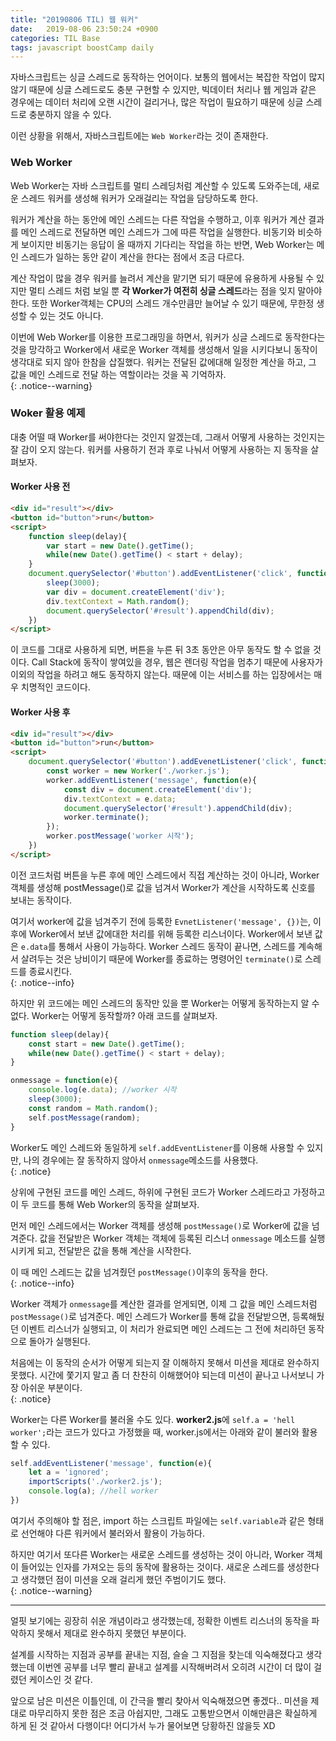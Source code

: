 ```yaml
---
title: "20190806 TIL) 웹 워커"
date:   2019-08-06 23:50:24 +0900
categories: TIL Base 
tags: javascript boostCamp daily
---
```


자바스크립트는 싱글 스레드로 동작하는 언어이다. 보통의 웹에서는 복잡한 작업이 많지 않기 때문에 싱글 스레드로도 충분 구현할 수 있지만, 빅데이터 처리나 웹 게임과 같은 경우에는 데이터 처리에 오랜 시간이 걸리거나, 많은 작업이 필요하기 때문에 싱글 스레드로 충분하지 않을 수 있다.  
  
이런 상황을 위해서, 자바스크립트에는 `Web Worker`라는 것이 존재한다.  
  
### Web Worker

Web Worker는 자바 스크립트를 멀티 스레딩처럼 계산할 수 있도록 도와주는데, 새로운 스레드 워커를 생성해 워커가 오래걸리는 작업을 담당하도록 한다.  
  
워커가 계산을 하는 동안에 메인 스레드는 다른 작업을 수행하고, 이후 워커가 계산 결과를 메인 스레드로 전달하면 메인 스레드가 그에 따른 작업을 실행한다. 비동기와 비슷하게 보이지만 비동기는 응답이 올 때까지 기다리는 작업을 하는 반면, Web Worker는 메인 스레드가 일하는 동안 같이 계산을 한다는 점에서 조금 다르다.  
  
계산 작업이 많을 경우 워커를 늘려서 계산을 맡기면 되기 때문에 유용하게 사용될 수 있지만 멀티 스레드 처럼 보일 뿐 **각 Worker가 여전히 싱글 스레드**라는 점을 잊지 말아야한다. 또한 Worker객체는 CPU의 스레드 개수만큼만 늘어날 수 있기 때문에, 무한정 생성할 수 있는 것도 아니다.  
  
이번에 Web Worker를 이용한 프로그래밍을 하면서, 워커가 싱글 스레드로 동작한다는 것을 망각하고 Worker에서 새로운 Worker 객체를 생성해서 일을 시키다보니 동작이 생각대로 되지 않아 한참을 삽질했다. 워커는 전달된 값에대해 일정한 계산을 하고, 그 값을 메인 스레드로 전달 하는 역할이라는 것을 꼭 기억하자.  
{: .notice--warning}
  
### Woker 활용 예제

대충 어떨 때 Worker를 써야한다는 것인지 알겠는데, 그래서 어떻게 사용하는 것인지는 잘 감이 오지 않는다. 워커를 사용하기 전과 후로 나눠서 어떻게 사용하는 지 동작을 살펴보자.
  
#### Worker 사용 전

```html
<div id="result"></div>
<button id="button">run</button>
<script>
    function sleep(delay){
        var start = new Date().getTime();
        while(new Date().getTime() < start + delay);
    }
    document.querySelector('#button').addEventListener('click', function(){
        sleep(3000);
        var div = document.createElement('div');
        div.textContext = Math.random();
        document.querySelector('#result').appendChild(div);
    })
</script>
```

이 코드를 그대로 사용하게 되면, 버튼을 누른 뒤 3초 동안은 아무 동작도 할 수 없을 것이다. Call Stack에 동작이 쌓여있을 경우, 웹은 렌더링 작업을 멈추기 때문에 사용자가 이외의 작업을 하려고 해도 동작하지 않는다. 때문에 이는 서비스를 하는 입장에서는 매우 치명적인 코드이다.  
  
#### Worker 사용 후

```html
<div id="result"></div>
<button id="button">run</button>
<script>
    document.querySelector('#button').addEvenetListener('click', function(){
        const worker = new Worker('./worker.js');
        worker.addEventListener('message', function(e){
            const div = document.createElement('div');
            div.textContext = e.data;
            document.querySelector('#result').appendChild(div);
            worker.terminate();
        });
        worker.postMessage('worker 시작');
    })
</script>
```

이전 코드처럼 버튼을 누른 후에 메인 스레드에서 직접 계산하는 것이 아니라, Worker 객체를 생성해 postMessage()로 값을 넘겨서 Worker가 계산을 시작하도록 신호를 보내는 동작이다.  
  
여기서 worker에 값을 넘겨주기 전에 등록한 `EvnetListener('message', {})`는, 이후에 Worker에서 보낸 값에대한 처리를 위해 등록한 리스너이다. Worker에서 보낸 값은 `e.data`를 통해서 사용이 가능하다. Worker 스레드 동작이 끝나면, 스레드를 계속해서 살려두는 것은 낭비이기 때문에 Worker를 종료하는 명령어인 `terminate()`로 스레드를 종료시킨다.  
{: .notice--info}
  
하지만 위 코드에는 메인 스레드의 동작만 있을 뿐 Worker는 어떻게 동작하는지 알 수 없다. Worker는 어떻게 동작할까? 아래 코드를 살펴보자.  
  
```javascript
function sleep(delay){
    const start = new Date().getTime();
    while(new Date().getTime() < start + delay);
}

onmessage = function(e){
    console.log(e.data); //worker 시작
    sleep(3000);
    const random = Math.random();
    self.postMessage(random);
}
```

Worker도 메인 스레드와 동일하게 `self.addEventListener`를 이용해 사용할 수 있지만, 나의 경우에는 잘 동작하지 않아서 `onmessage`메소드를 사용했다.  
{: .notice}  
  
상위에 구현된 코드를 메인 스레드, 하위에 구현된 코드가 Worker 스레드라고 가정하고 이 두 코드를 통해 Web Worker의 동작을 살펴보자.  
  
먼저 메인 스레드에서는 Worker 객체를 생성해 `postMessage()`로 Worker에 값을 넘겨준다. 값을 전달받은 Worker 객체는 객체에 등록된 리스너 `onmessage` 메소드를 실행시키게 되고, 전달받은 값을 통해 계산을 시작한다.  

이 때 메인 스레드는 값을 넘겨줬던 `postMessage()`이후의 동작을 한다.  
{: .notice--info}

Worker 객체가 `onmessage`를 계산한 결과를 얻게되면, 이제 그 값을 메인 스레드처럼`postMessage()`로 넘겨준다. 메인 스레드가 Worker를 통해 값을 전달받으면, 등록해뒀던 이벤트 리스너가 실행되고, 이 처리가 완료되면 메인 스레드는 그 전에 처리하던 동작으로 돌아가 실행된다.    

처음에는 이 동작의 순서가 어떻게 되는지 잘 이해하지 못해서 미션을 제대로 완수하지 못했다. 시간에 쫓기지 말고 좀 더 찬찬히 이해했어야 되는데 미션이 끝나고 나서보니 가장 아쉬운 부분이다.  
{: .notice}  
  
Worker는 다른 Worker를 불러올 수도 있다. **worker2.js**에 `self.a = 'hell worker';`라는 코드가 있다고 가정했을 때, worker.js에서는 아래와 같이 불러와 활용할 수 있다. 

```javascript
self.addEventListener('message', function(e){
    let a = 'ignored';
    importScripts('./worker2.js');
    console.log(a); //hell worker
})
```

여기서 주의해야 할 점은, import 하는 스크립트 파일에는 `self.variable`과 같은 형태로 선언해야 다른 워커에서 불러와서 활용이 가능하다.  
  
하지만 여기서 또다른 Worker는 새로운 스레드를 생성하는 것이 아니라, Worker 객체이 들어있는 인자를 가져오는 등의 동작에 활용하는 것이다. 새로운 스레드를 생성한다고 생각했던 점이 미션을 오래 걸리게 했던 주범이기도 했다.  
{: .notice--warning}  
  
___

얼핏 보기에는 굉장히 쉬운 개념이라고 생각했는데, 정확한 이벤트 리스너의 동작을 파악하지 못해서 제대로 완수하지 못했던 부분이다.  
  
설계를 시작하는 지점과 공부를 끝내는 지점, 슬슬 그 지점을 찾는데 익숙해졌다고 생각했는데 이번엔 공부를 너무 빨리 끝내고 설계를 시작해버려서 오히려 시간이 더 많이 걸렸던 케이스인 것 같다.  

앞으로 남은 미션은 이틀인데, 이 간극을 빨리 찾아서 익숙해졌으면 좋겠다.. 미션을 제대로 마무리하지 못한 점은 조금 아쉽지만, 그래도 고통받으면서 이해만큼은 확실하게 하게 된 것 같아서 다행이다! 어디가서 누가 물어보면 당황하진 않을듯 XD  
